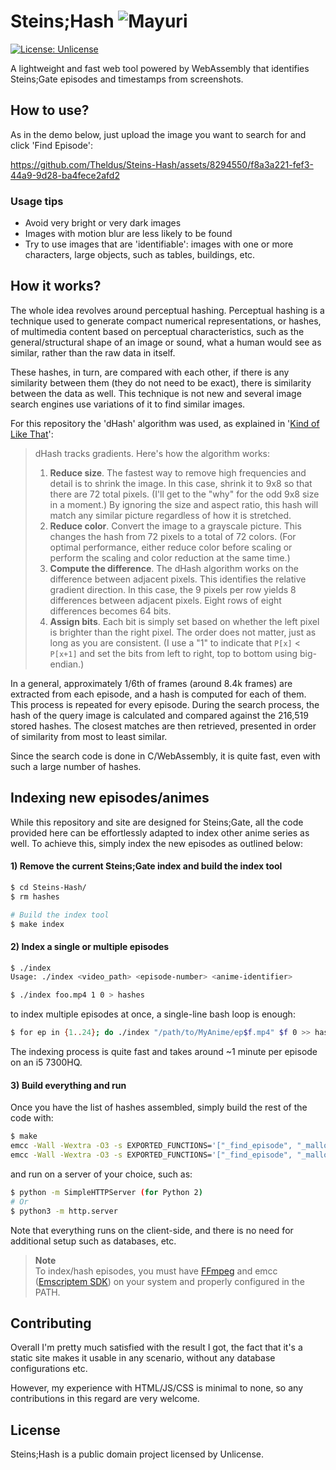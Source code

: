 # Steins;Hash ![Mayuri](assets/fav.ico "Mayuri")
[![License: Unlicense](https://img.shields.io/badge/license-Unlicense-pink)](https://opensource.org/license/unlicense/)

A lightweight and fast web tool powered by WebAssembly that identifies Steins;Gate episodes and timestamps from screenshots.

## How to use?
As in the demo below, just upload the image you want to search for and click 'Find Episode':

https://github.com/Theldus/Steins-Hash/assets/8294550/f8a3a221-fef3-44a9-9d28-ba4fece2afd2

### Usage tips
- Avoid very bright or very dark images
- Images with motion blur are less likely to be found
- Try to use images that are 'identifiable': images with one or more characters, large objects, such as tables, buildings, etc.

## How it works?
The whole idea revolves around perceptual hashing. Perceptual hashing is a technique used to generate compact numerical representations, or hashes, of multimedia content based on perceptual characteristics, such as the general/structural shape of an image or sound, what a human would see as similar, rather than the raw data in itself.

These hashes, in turn, are compared with each other, if there is any similarity between them (they do not need to be exact), there is similarity between the data as well. This technique is not new and several image search engines use variations of it to find similar images.

For this repository the 'dHash' algorithm was used, as explained in '[Kind of Like That]':
> dHash tracks gradients. Here's how the algorithm works:
> 1) **Reduce size**. The fastest way to remove high frequencies and detail is to shrink the image. In this case, shrink it to 9x8 so that there are 72 total pixels. (I'll get to the "why" for the odd 9x8 size in a moment.) By ignoring the size and aspect ratio, this hash will match any similar picture regardless of how it is stretched.
> 2) **Reduce color**. Convert the image to a grayscale picture. This changes the hash from 72 pixels to a total of 72 colors. (For optimal performance, either reduce color before scaling or perform the scaling and color reduction at the same time.)
> 3) **Compute the difference**. The dHash algorithm works on the difference between adjacent pixels. This identifies the relative gradient direction. In this case, the 9 pixels per row yields 8 differences between adjacent pixels. Eight rows of eight differences becomes 64 bits.
> 4) **Assign bits**. Each bit is simply set based on whether the left pixel is brighter than the right pixel. The order does not matter, just as long as you are consistent. (I use a "1" to indicate that `P[x]` < `P[x+1]` and set the bits from left to right, top to bottom using big-endian.)

In a general, approximately 1/6th of frames (around 8.4k frames) are extracted from each episode, and a hash is computed for each of them. This process is repeated for every episode. During the search process, the hash of the query image is calculated and compared against the 216,519 stored hashes. The closest matches are then retrieved, presented in order of similarity from most to least similar.

Since the search code is done in C/WebAssembly, it is quite fast, even with such a large number of hashes.

## Indexing new episodes/animes
While this repository and site are designed for Steins;Gate, all the code provided here can be effortlessly adapted to index other anime series as well. To achieve this, simply index the new episodes as outlined below:

#### 1) Remove the current Steins;Gate index and build the index tool
```bash
$ cd Steins-Hash/
$ rm hashes

# Build the index tool
$ make index
```

#### 2) Index a single or multiple episodes
```bash
$ ./index 
Usage: ./index <video_path> <episode-number> <anime-identifier>

$ ./index foo.mp4 1 0 > hashes
```
to index multiple episodes at once, a single-line bash loop is enough:
```bash
$ for ep in {1..24}; do ./index "/path/to/MyAnime/ep$f.mp4" $f 0 >> hashes; done
```
The indexing process is quite fast and takes around ~1 minute per episode on an i5 7300HQ.

#### 3) Build everything and run
Once you have the list of hashes assembled, simply build the rest of the code with:
```bash
$ make
emcc -Wall -Wextra -O3 -s EXPORTED_FUNCTIONS='["_find_episode", "_malloc", "_free"]' find_ep.c -c
emcc -Wall -Wextra -O3 -s EXPORTED_FUNCTIONS='["_find_episode", "_malloc", "_free"]' find_ep.o -o find_ep.js
```

and run on a server of your choice, such as:
```bash
$ python -m SimpleHTTPServer (for Python 2)
# Or
$ python3 -m http.server
```

Note that everything runs on the client-side, and there is no need for additional setup such as databases, etc.

> **Note**  
To index/hash episodes, you must have [FFmpeg] and emcc ([Emscriptem SDK]) on your system and properly configured in the PATH.

## Contributing
Overall I'm pretty much satisfied with the result I got, the fact that it's a static site makes it usable in any scenario, without any database configurations etc.

However, my experience with HTML/JS/CSS is minimal to none, so any contributions in this regard are very welcome.

## License
Steins;Hash is a public domain project licensed by Unlicense.


[Kind of Like That]: https://www.hackerfactor.com/blog/?/archives/529-Kind-of-Like-That.html
[FFmpeg]: https://ffmpeg.org/download.html
[Emscriptem SDK]: https://emscripten.org/docs/getting_started/downloads.html
